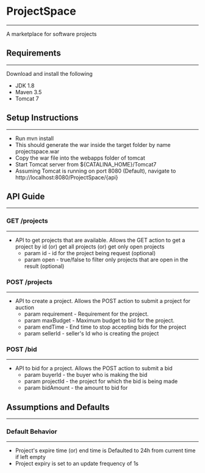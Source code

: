 # ProjectSpace
-----------------------
A marketplace for software projects

## Requirements
-----------------------

Download and install the following
* JDK 1.8
* Maven 3.5
* Tomcat 7

## Setup Instructions
-----------------------
* Run mvn install
* This should generate the war inside the target folder by name projectspace.war
* Copy the war file into the webapps folder of tomcat
* Start Tomcat server from ${CATALINA_HOME}/Tomcat7
* Assuming Tomcat is running on port 8080 (Default), navigate to http://localhost:8080/ProjectSpace/{api}

## API Guide
--------------
### GET /projects
-----------------
* API to get projects that are available. Allows the GET action to get a project by id (or) get all projects (or) get only open projects
	* param id - id for the project being request (optional)
	* param open - true/false to filter only projects that are open in the result (optional)

### POST /projects
------------------ 
* API to create a project. Allows the POST action to submit a project for auction
	* param requirement - Requirement for the project.
	* param maxBudget - Maximum budget to bid for the project. 
	* param endTime - End time to stop accepting bids for the project
	* param sellerId - seller's Id who is creating the project

### POST /bid
-------------	
* API to bid for a project. Allows the POST action to submit a bid
	* param buyerId - the buyer who is making the bid
	* param projectId - the project for which the bid is being made
	* param bidAmount - the amount to bid for


## Assumptions and Defaults
----------------------------
### Default Behavior
--------------------
* Project's expire time (or) end time is Defaulted to 24h from current time if left empty
* Project expiry is set to an update frequency of 1s
